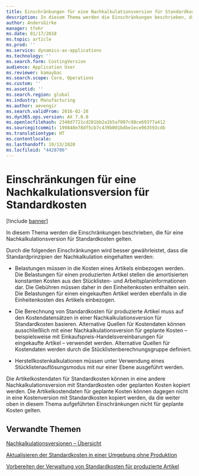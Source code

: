 ```yaml
---
title: Einschränkungen für eine Nachkalkulationsversion für Standardkosten
description: In diesem Thema werden die Einschränkungen beschrieben, die für eine Nachkalkulationsversion für Standardkosten gelten.
author: AndersGirke
manager: tfehr
ms.date: 01/17/2018
ms.topic: article
ms.prod: ''
ms.service: dynamics-ax-applications
ms.technology: ''
ms.search.form: CostingVersion
audience: Application User
ms.reviewer: kamaybac
ms.search.scope: Core, Operations
ms.custom: ''
ms.assetid: ''
ms.search.region: global
ms.industry: Manufacturing
ms.author: aevengir
ms.search.validFrom: 2016-02-28
ms.dyn365.ops.version: AX 7.0.0
ms.openlocfilehash: 2348d7721cd281bb2a1b5af007c98ce69377a412
ms.sourcegitcommit: 199848e78df5cb7c439b001bdbe1ece963593cdb
ms.translationtype: HT
ms.contentlocale: 
ms.lasthandoff: 10/13/2020
ms.locfileid: "4428786"
---
```

#  <a name="restrictions-on-costing-versions-for-standard-costs"></a>Einschränkungen für eine Nachkalkulationsversion für Standardkosten

[!include [banner](../includes/banner.md)]

In diesem Thema werden die Einschränkungen beschrieben, die für eine Nachkalkulationsversion für Standardkosten gelten. 

Durch die folgenden Einschränkungen wird besser gewährleistet, dass die Standardprinzipien der Nachkalkulation eingehalten werden:

-  Belastungen müssen in die Kosten eines Artikels einbezogen werden. Die Belastungen für einen produzierten Artikel stellen die amortisierten konstanten Kosten aus den Stücklisten- und Arbeitsplaninformationen dar. Die Gebühren müssen daher in den Einheitenkosten enthalten sein. Die Belastungen für einen eingekauften Artikel werden ebenfalls in die Einheitenkosten des Artikels einbezogen.

-  Die Berechnung von Standardkosten für produzierte Artikel muss auf den Kostendatensätzen in einer Nachkalkulationsversion für Standardkosten basieren. Alternative Quellen für Kostendaten können ausschließlich mit einer Nachkalkulationsversion für geplante Kosten – beispielsweise mit Einkaufspreis-Handelsvereinbarungen für eingekaufte Artikel – verwendet werden. Alternative Quellen für Kostendaten werden durch die Stücklistenberechnungsgruppe definiert.

-  Herstellkostenkalkulationen müssen unter Verwendung eines Stücklistenauflösungsmodus mit nur einer Ebene ausgeführt werden.

Die Artikelkostendaten für Standardkosten können in eine andere Nachkalkulationsversion mit Standardkosten oder geplanten Kosten kopiert werden. Die Artikelkostendaten für geplante Kosten können dagegen nicht in eine Kostenversion mit Standardkosten kopiert werden, da die weiter oben in diesem Thema aufgeführten Einschränkungen nicht für geplante Kosten gelten.

<a name="related-topics"></a>Verwandte Themen
--------

[Nachkalkulationsversionen – Übersicht](costing-versions.md)

[Aktualisieren der Standardkosten in einer Umgebung ohne Produktion](update-standard-costs-non-manufacturing-environment.md)

[Vorbereiten der Verwaltung von Standardkosten für produzierte Artikel](update-standard-costs-manufacturing-environment.md)

